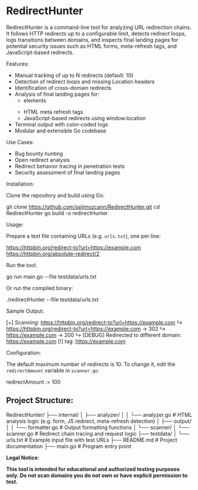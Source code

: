RedirectHunter
==============

RedirectHunter is a command-line tool for analyzing URL redirection chains. It follows HTTP redirects up to a configurable limit, detects redirect loops, logs transitions between domains, and inspects final landing pages for potential security issues such as HTML forms, meta-refresh tags, and JavaScript-based redirects.

Features:

- Manual tracking of up to N redirects (default: 10)
- Detection of redirect loops and missing Location headers
- Identification of cross-domain redirects
- Analysis of final landing pages for:
    - <form> elements
    - HTML meta refresh tags
    - JavaScript-based redirects using window.location
- Terminal output with color-coded logs
- Modular and extensible Go codebase

Use Cases:

- Bug bounty hunting
- Open redirect analysis
- Redirect behavior tracing in penetration tests
- Security assessment of final landing pages

Installation:

Clone the repository and build using Go:

git clone https://github.com/selimozcann/RedirectHunter.git
cd RedirectHunter
go build -o redirectHunter

Usage:

Prepare a text file containing URLs (e.g. `urls.txt`), one per line:

https://httpbin.org/redirect-to?url=https://example.com
https://httpbin.org/absolute-redirect/2

Run the tool:

go run main.go --file testdata/urls.txt

Or run the compiled binary:

./redirectHunter --file testdata/urls.txt

Sample Output:

[+] Scanning: https://httpbin.org/redirect-to?url=https://example.com
↪ https://httpbin.org/redirect-to?url=https://example.com → 302
↪ https://example.com → 200
↪ [DEBUG] Redirected to different domain: https://example.com
[!] <form> tag: https://example.com

Configuration:

The default maximum number of redirects is 10.
To change it, edit the `redirectAmount` variable in `scanner.go`:

redirectAmount := 100

## Project Structure:

RedirectHunter/
├── internal/
│ ├── analyzer/
│ │ └── analyzer.go # HTML analysis logic (e.g. form, JS redirect, meta-refresh detection)
│ ├── output/
│ │ └── formatter.go # Output formatting functions
│ └── scanner/
│ └── scanner.go # Redirect chain tracing and request logic
├── testdata/
│ └── urls.txt # Example input file with test URLs
├── README.md # Project documentation
├── main.go # Program entry point

**Legal Notice**:

**This tool is intended for educational and authorized testing purposes only.
Do not scan domains you do not own or have explicit permission to test.**

